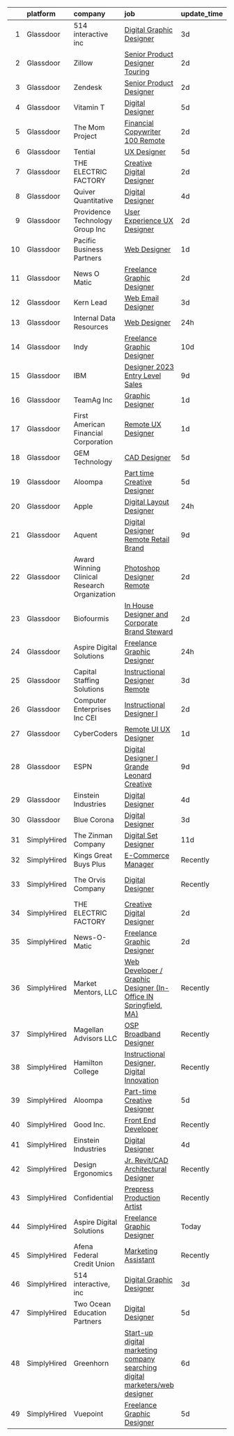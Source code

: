 

|    | platform    | company                                      | job                                                                                                                                                                                                                                                                                                                                                                                                                                                                                                                                                                                                                                                                                                                                                                                                                                                                                                                                                                                                                                                                                                                                                                                                                                                                                                                                                                                                                                                                                                                                   | update_time   | location                   |
|---:|:------------|:---------------------------------------------|:--------------------------------------------------------------------------------------------------------------------------------------------------------------------------------------------------------------------------------------------------------------------------------------------------------------------------------------------------------------------------------------------------------------------------------------------------------------------------------------------------------------------------------------------------------------------------------------------------------------------------------------------------------------------------------------------------------------------------------------------------------------------------------------------------------------------------------------------------------------------------------------------------------------------------------------------------------------------------------------------------------------------------------------------------------------------------------------------------------------------------------------------------------------------------------------------------------------------------------------------------------------------------------------------------------------------------------------------------------------------------------------------------------------------------------------------------------------------------------------------------------------------------------------|:--------------|:---------------------------|
|  1 | Glassdoor   | 514 interactive  inc                         | [Digital Graphic Designer](https://www.glassdoor.com/partner/jobListing.htm?pos=120&ao=1136043&s=58&guid=0000018354a4a4699f9437ceb20b48d3&src=GD_JOB_AD&t=SR&vt=w&ea=1&cs=1_c7261e6c&cb=1663572420099&jobListingId=1008143972273&jrtk=3-0-1gdaa9949grh2801-1gdaa994rmbjm800-b6e87fc7b1892053-)                                                                                                                                                                                                                                                                                                                                                                                                                                                                                                                                                                                                                                                                                                                                                                                                                                                                                                                                                                                                                                                                                                                                                                                                                                        | 3d            | Remote                     |
|  2 | Glassdoor   | Zillow                                       | [Senior Product Designer   Touring](https://www.glassdoor.com/partner/jobListing.htm?pos=101&ao=1110586&s=58&guid=0000018354a4a4699f9437ceb20b48d3&src=GD_JOB_AD&t=SR&vt=w&cs=1_a9eb8402&cb=1663572420096&jobListingId=1008144325455&cpc=47CFDC01B3F81FAC&jrtk=3-0-1gdaa9949grh2801-1gdaa994rmbjm800-25b4449923a0cc8b--6NYlbfkN0ANMurRYyPEXg08u6OamUd1Mvhk-zhFSGYIZgoJR86UvQ_x0FKK8TrZZD49G3rLjS-KO5hd-vgoMerbKAXDxqFk9w5fCllZhcpMgZNKhtaT9CUB6OlMwUJ2Qt7N6_t00QeoZoGKUNp8Pu4bdOX71arjqe8mihG9XqMZM26O_C9r07rbSKrMjNFrjaXTHznnewEySEF6E1SfN7Tkj4BgOJ2mG9uv3dyzEMXe47WYvNGte8sFf77JSvtEBv5RqLs7Dz8AWBAf6F7ve3yE-G3tE_p9NoXTAvZuiv1OHSQvkdvjOgiHbdmaRzSPwnxb0TdCZZsSynaYaRgwy954jlfVqmMTOUjcrMO4K48WFujMewt6OK0aHZY1c1XqPY2hqoFiAV74uRQdVPBMGWu8WtoPFHdPRoY3weXAOckd6JEJWepRwO6WTjeOJFMP4b898OUA0a0OOkbL04hFBuHr46eBjDtDIkcmeTb2CuMbFFEKis3SyOdUDTvOdXN7gIo5OCK_PqqRwfGt05nCE3bXzHBj1kUHSaAgnYFBSJoaKd5NkFTn9UTIGtxChvNnf3gdxhnqrgn5l4TXI_zMvfv8hZGZ4YM89ilpJv6HD_naMCJm0IwIsBhdAF1DqT4NIygoA6QZaACN_KkjMJr49ntovW38j9T72ke68zdgLbM8Ap0brlT1vzBNDRaS7NkZspMfWNqUKNMF782_6xGd3UCqedYlBT0vGfSR_iF-7NdcfW7WI6Q4bsSVDZERIEObv3EOW8kQ7uFfCWofo3qNQtsiH-S2fQ7VPJZVbfteI8Q1g3SmmGPmx0Mpq9lGaTiW6y3w09Hx1NrsIHjN1bBxrcdZk4MSX3ueRwUkEZzFYDEt96SuIwutXMQL5TIh40oR98Z3clMBHEFMkityCIlqhA%3D%3D)                                                                                                                                                                                                                                                   | 2d            | Remote                     |
|  3 | Glassdoor   | Zendesk                                      | [Senior Product Designer](https://www.glassdoor.com/partner/jobListing.htm?pos=124&ao=1136043&s=58&guid=0000018354a4a4699f9437ceb20b48d3&src=GD_JOB_AD&t=SR&vt=w&cs=1_9a4c1438&cb=1663572420100&jobListingId=1008146027679&jrtk=3-0-1gdaa9949grh2801-1gdaa994rmbjm800-5950959f8851b7d5-)                                                                                                                                                                                                                                                                                                                                                                                                                                                                                                                                                                                                                                                                                                                                                                                                                                                                                                                                                                                                                                                                                                                                                                                                                                              | 2d            | Remote                     |
|  4 | Glassdoor   | Vitamin T                                    | [Digital Designer](https://www.glassdoor.com/partner/jobListing.htm?pos=116&ao=1110586&s=58&guid=0000018354a4a4699f9437ceb20b48d3&src=GD_JOB_AD&t=SR&vt=w&cs=1_8776c563&cb=1663572420099&jobListingId=1008137628246&cpc=F41FEAB56D215062&jrtk=3-0-1gdaa9949grh2801-1gdaa994rmbjm800-d73bd30013358544--6NYlbfkN0DMrcEu7yrtATojKJA7cEzGQ3FdRGWLh0CZQInL4ECGI6k5tN82kdM0OKoro5eXmjoGkN3iRf5e5U_A0tBG1QqXAh30Kof1aBZxbwvQqG2hLMngMRkTmJ-wPOqLOMNRSJr26Sb1cW9s2w21FGl3V9QXR51PeaVwhbfgN8T4POkZ6cvDAq1VIC7EjEhqYwQ3NnOpZ0s0-aech5lN_Rheehv1PZOQMb8ocwCVgVXPd26n7V6nMzmraVwDUgkvk1lbJ2ImONxF86PHkE6Lb4xm4zEHXez-Wq80CeAodSZRHqRzoAZ0LKWLRYGP735jyuJnwaxbi63nsC6_jZtJ07cTLFxcyLXEpu0nde5aGND0GboA0vxF2LXqM3PJy3mJbt5_VGABd3IZ4mMxO7zFRllc69hJsEavsUDcukTb3-aNBykbLO5tRgKtrllTMEfsz9_ya16GG3CuZyCK5l965dqXHvP8VCLOrt5tfBg%3D)                                                                                                                                                                                                                                                                                                                                                                                                                                                                                                                                                                                                                                                                                                                  | 5d            | Remote                     |
|  5 | Glassdoor   | The Mom Project                              | [Financial Copywriter  100  Remote ](https://www.glassdoor.com/partner/jobListing.htm?pos=113&ao=1110586&s=58&guid=0000018354a4a4699f9437ceb20b48d3&src=GD_JOB_AD&t=SR&vt=w&cs=1_3407d329&cb=1663572420098&jobListingId=1008145897829&cpc=1160948BCBA38B5B&jrtk=3-0-1gdaa9949grh2801-1gdaa994rmbjm800-e68d861bb0605bac--6NYlbfkN0BDp_epf89aHDQhKpPegNJQ_ldQpEFZQsM9OcONMGxWx6pU56EKHF58QjVdAUvn2gUGB6gHUTPRBufhNqSqCudc-iFaHYm7vLjGosLM_eCiaFXcdbNHbHjfjmDZuH987vlok1pgQ4GCSaR7ssnwtddSNmkpJYJPA2Qc0urwJ3rDAMJWRCFxb8P11LPIrZDuJ50c6ZFYqeTJHPAqatLsE6M6ah2MUQnB8utu3fbMhbbbunMF9VQxaO8Ew_7F8tmV9bJhMQleS_K79enO43gk16MGkAj7cT5gaEjpcDCScYCVUdPimS8euNI5Rbh1Re6yrgGiqkxxSbdNbUdDEfxaJ5NT8Ze6Q7UNxYWEg63EzVCp4xFAkcKSlJKT-Fg49u9lLdCneg99Sir_V-m_bWyU5yUOewPwKnXiijW3qLm6PnchsVHWWskcXPgb2YO5gbl1CdZGyXxUF2dR4U-wmBSuau3fnQzPhlMEKfWQqovzyx6HBU_qDjPMPCaeCgm1BTwTEPrjJFM_-OduA5C6HEqllZb03ZTQUWMWCcLERCDmDUkf-0VcJ7rDfgNi2C88IdQ7g84m_L3NQ8usyZg6MkPJB0mgci-CO-4TqaJxixxJ72RyoJq-F796CdjeRpo3a5gRMNzJ8eUmlGNJoVDf3cj-De4ow_R_sdiHRMDR5ZtBfsmho3_NX-_7ypZEJJmIncmtDEBYTuyhjaGibQ%3D%3D)                                                                                                                                                                                                                                                                                                                                                                                                                                                  | 2d            | Remote                     |
|  6 | Glassdoor   | Tential                                      | [UX Designer](https://www.glassdoor.com/partner/jobListing.htm?pos=112&ao=1110586&s=58&guid=0000018354a4a4699f9437ceb20b48d3&src=GD_JOB_AD&t=SR&vt=w&ea=1&cs=1_d3616161&cb=1663572420098&jobListingId=1008136768681&cpc=155EB9D5185558AF&jrtk=3-0-1gdaa9949grh2801-1gdaa994rmbjm800-42e4b26472316ca5--6NYlbfkN0D_VUMocHtM7-M2l7xhQCiQST1RW5dQjS02UsWe7tYaNAZWZWTzZ6bpJTAOxr1kLZr3xpXayfLm4yei9LuY9o9VpOxD5-TI9ih1PFX9RuCyBgsaXBjuBaoEGRkvWtyx0p0KaxSUMjMhkeY4uIw0Ppbki8B2tEQ527hgWe6nWlGvq0HlKZmQ59BzWZzAStSGL-bNaZZPI5ocImelu08ZP7YUClsm3peil6_837Du9ekMGhzrQOUj9Ju1Hy3sXu95Ag4Gu6iSwtSVhIUBxYiq6z1tpWcE64mcQBmagNbsUjxIxSacQ7b0r7wIua_bzIh8MRwJ_IaC_1W7chKK0eZfuklQA8dyUSclnQqEZGK92OU3c3B4mmU6SYi0rFxyxxMI5uBZUlBDOcw3Bh5QM9WZwEx9aoWeiDE831wScUAyTa7PmOg-0FrIgIzd6v9F4AobIjfCg1wH2eBtXXpwBdI9nJb0tHa4trPLJ9Cf3HH8IU-bm704nzBmuNGfL8FygTN-2GIoxGpvJVHwiWpHaNYqPOft)                                                                                                                                                                                                                                                                                                                                                                                                                                                                                                                                                                                                                                                                | 5d            | Remote                     |
|  7 | Glassdoor   | THE ELECTRIC FACTORY                         | [Creative Digital Designer](https://www.glassdoor.com/partner/jobListing.htm?pos=126&ao=1136043&s=58&guid=0000018354a4a4699f9437ceb20b48d3&src=GD_JOB_AD&t=SR&vt=w&ea=1&cs=1_b204e390&cb=1663572420100&jobListingId=1008144985660&jrtk=3-0-1gdaa9949grh2801-1gdaa994rmbjm800-7dfef28c35d46596-)                                                                                                                                                                                                                                                                                                                                                                                                                                                                                                                                                                                                                                                                                                                                                                                                                                                                                                                                                                                                                                                                                                                                                                                                                                       | 2d            | San Juan, PR               |
|  8 | Glassdoor   | Quiver Quantitative                          | [Digital Designer](https://www.glassdoor.com/partner/jobListing.htm?pos=119&ao=1136043&s=58&guid=0000018354a4a4699f9437ceb20b48d3&src=GD_JOB_AD&t=SR&vt=w&ea=1&cs=1_ebeac934&cb=1663572420099&jobListingId=1008139444683&jrtk=3-0-1gdaa9949grh2801-1gdaa994rmbjm800-686902e744ae7694-)                                                                                                                                                                                                                                                                                                                                                                                                                                                                                                                                                                                                                                                                                                                                                                                                                                                                                                                                                                                                                                                                                                                                                                                                                                                | 4d            | Remote                     |
|  9 | Glassdoor   | Providence Technology Group  Inc             | [User Experience  UX  Designer](https://www.glassdoor.com/partner/jobListing.htm?pos=109&ao=1110586&s=58&guid=0000018354a4a4699f9437ceb20b48d3&src=GD_JOB_AD&t=SR&vt=w&ea=1&cs=1_21e77709&cb=1663572420098&jobListingId=1008145247113&cpc=1160948BCBA38B5B&jrtk=3-0-1gdaa9949grh2801-1gdaa994rmbjm800-2642d786bda482a0--6NYlbfkN0Bo_CM2a8GgFIiw_-9fb5ug3xmG_MFCzpxBl7ntROtVZUFbZz-LXqZjnbWlpAh9cTXgq886lJxDqUIlghJC1jf9sd8ln_WIDyj7gu9LU-gepd-PlOUuLf4DDXE7x7NpazfjP7g_FS6xAJR7FGP2-lepKZfjLdnmdnZTkgjXeSFO6fzRWB8n5lQZZHbXsiyUkJzlkEtV44OKpBvWOY2vhRGc4pxLM4gPjR3OSGIzCc5Z883IOX6RU-vmfLQR9nzcRjZsgKDXVIcA0IvHiXLAZYzpU_WW3t2au2XAgr8M1wfWq_auqaGh1vBiBvm51b912SZ4HrrZhbHcDfPvOlL0AgIkiV0mB0WiqI3KND6wSOjBVt8z7KaBM-D7sZKHw9_mfeko9ZoIrMub5osnXHxb3EqZicqrWJK6eIVEWkY2_N7ek13x1qkppNhboLy58MBg2IYB4DUEKRyFguyTo6s5e8Y-EOTEwL5S19LL5AE21r4Nc9vDRyeraHGxoCa6bWlMQhn157m6e7Q1DA%3D%3D)                                                                                                                                                                                                                                                                                                                                                                                                                                                                                                                                                                                                                                                  | 2d            | Remote                     |
| 10 | Glassdoor   | Pacific Business Partners                    | [Web Designer](https://www.glassdoor.com/partner/jobListing.htm?pos=104&ao=1110586&s=58&guid=0000018354a4a4699f9437ceb20b48d3&src=GD_JOB_AD&t=SR&vt=w&ea=1&cs=1_51939f32&cb=1663572420097&jobListingId=1008146818388&cpc=48B9F4758953335C&jrtk=3-0-1gdaa9949grh2801-1gdaa994rmbjm800-ae3663ec3ef0b4ab--6NYlbfkN0CKZZT-j1sZJzhCXvqWzAMZAqFT2lD-XpWpl7tF0IiBTH9y5_6U3gZgvfKKRJLO6GfsULFWpTX9CoYE5_E-1ZmBvYRIbTWrjInhGHMZSBj-MIBqdS0q1c7_kftafRiXolGnMptMVAZpDiXxk7JwheS2IdKQM8iT_3bNIE7vG8ElXg3Ng6QRIauAdsZsTcHApfgcw-cOA_-TVnh6Cf9e-m7H6XrdbYLHakoHn7sC1730HCgIolVqG1NCAxc6sOK2q87Dp9vXOsEtCgLGBWsn_QAf942l8s5kvUfBzhLW_Izeq6CfOrWfA29jqc7jVVVCGbD57rC1_aWH0UjnRONqW3-Gj5ZKxZI_I2WpqeDmlJCNsq0Q8PDPSd6kS0sM4ZwZGlybU45d2J2RFH1lklt9hEp94neoOXRQyiZSDlHOcdGtxWW60j-4P4hQh3v5XU2KTAzd88sdxO6hcgSRIXcGAFwsPhUKTFGTMFUcJmPrBR1PiTwM8bYR30KFMz2KhD1RDhE%3D)                                                                                                                                                                                                                                                                                                                                                                                                                                                                                                                                                                                                                                                                                 | 1d            | Remote                     |
| 11 | Glassdoor   | News O Matic                                 | [Freelance Graphic Designer](https://www.glassdoor.com/partner/jobListing.htm?pos=108&ao=1110586&s=58&guid=0000018354a4a4699f9437ceb20b48d3&src=GD_JOB_AD&t=SR&vt=w&ea=1&cs=1_ee955c45&cb=1663572420098&jobListingId=1008145393857&cpc=AC285F3A3ECA6BB0&jrtk=3-0-1gdaa9949grh2801-1gdaa994rmbjm800-fdadeb87cab68c3c--6NYlbfkN0AGHIC2U26fIwdMUMo-qToigyIwPxgSDmnER46IRi-LPA_yIblE4AkKlKAPbCupVGFtLZqOd448UgRkwfrgcJ94LwqzrjAm8WiJStqIU8Injr_y5kvIJlAtmfxcM2y4fuHWM5Y4OYNNde-fFqB4IG1aTx8BK_FGrRb0PJ5dzb6rpQI71TnV6uetCp52HH-5J_T2hK4QlyCumDuILcjeHj89mtBJNDExKyjGauRNi5LGmdHFet85zMVpL7CFe6N6RSFXchaNFLpvDcubTjkUEJiqjh27B0LWZQANGqgdBJp6gE0PTzdsivpIKV9Kq_pCgxcSF0Svgh6YYOYNWg5nLvVp8LWbcw0Py0sXRfzUpgq6uI6jVk7x8cqTSLbBalyDlrWE9R7FIhTIG4_f9kvuPPup1WJXtFv5QneWVcTtpbeLPTfksCKk8-Xb3OsnKaL6OzvpBOb8GEDuI7Gv25p3pYst7x2kgSP7i-EPJSsa1gsXo_Sthpd8NPYK)                                                                                                                                                                                                                                                                                                                                                                                                                                                                                                                                                                                                                                                                                 | 2d            | Remote                     |
| 12 | Glassdoor   | Kern   Lead                                  | [Web   Email Designer](https://www.glassdoor.com/partner/jobListing.htm?pos=121&ao=1136043&s=58&guid=0000018354a4a4699f9437ceb20b48d3&src=GD_JOB_AD&t=SR&vt=w&ea=1&cs=1_a6b0cc8e&cb=1663572420099&jobListingId=1008142291898&jrtk=3-0-1gdaa9949grh2801-1gdaa994rmbjm800-9940dcab8e5ed085-)                                                                                                                                                                                                                                                                                                                                                                                                                                                                                                                                                                                                                                                                                                                                                                                                                                                                                                                                                                                                                                                                                                                                                                                                                                            | 3d            | Remote                     |
| 13 | Glassdoor   | Internal Data Resources                      | [Web Designer](https://www.glassdoor.com/partner/jobListing.htm?pos=105&ao=1110586&s=58&guid=0000018354a4a4699f9437ceb20b48d3&src=GD_JOB_AD&t=SR&vt=w&ea=1&cs=1_588177ae&cb=1663572420097&jobListingId=1008147816022&cpc=F4CC4721A073827F&jrtk=3-0-1gdaa9949grh2801-1gdaa994rmbjm800-67aea730e49a4144--6NYlbfkN0D-IIHpRgNhhiguU_t6VlqfhfFf3-SclHiEW6RanCpGL0AEnsnTmiX299MBfDVxpfqbCa3F9yGi2I7f4kWrKsbfwmRYCFxDHPjFysOMdssz1P1IWKGqne11po-z3SH1yP-hXyW9quc41kKCpuBNh7f7AmzFbqgtPaFdk8sXmnshgz4PgacT5f9Q8VVujf6PGhn13j7FGxEx39owU_viBSe9DRL56Dakxzb7EhEkyjguUtiAbs1hlTddhh2ILT6ngyaT3RZZKjc04aSIa_aY8NKzPltbLyIox2XsGu5iyicMolKkIiey-y_f51a8bh-ISWSDl4ZMZHXuczWaQ7uS3mmvCkRm8RjIq6ke0n2CEum4dn06UZZvVpzlOoPtTFtw7nXF2xfcv3fU2-W-OWfwWUKISIxowX1xSkbA8RbxoH8JlVs4lWlHDLzEQZ7BVrRGWwBeQsaIMEx-MDFHlWXMxMuHUxUfZHwLNTpctzYR1g2QOQqkjEEp77MLhDL9YOk9drSeUzcWhM8mJDPaUAOaWWqU)                                                                                                                                                                                                                                                                                                                                                                                                                                                                                                                                                                                                                                                               | 24h           | Birmingham, AL             |
| 14 | Glassdoor   | Indy                                         | [Freelance Graphic Designer](https://www.glassdoor.com/partner/jobListing.htm?pos=128&ao=1136043&s=58&guid=0000018354a4a4699f9437ceb20b48d3&src=GD_JOB_AD&t=SR&vt=w&ea=1&cs=1_a61bf7f3&cb=1663572420100&jobListingId=1008126044239&jrtk=3-0-1gdaa9949grh2801-1gdaa994rmbjm800-8e21500441368e7c-)                                                                                                                                                                                                                                                                                                                                                                                                                                                                                                                                                                                                                                                                                                                                                                                                                                                                                                                                                                                                                                                                                                                                                                                                                                      | 10d           | Remote                     |
| 15 | Glassdoor   | IBM                                          | [Designer   2023 Entry Level Sales](https://www.glassdoor.com/partner/jobListing.htm?pos=107&ao=1110586&s=58&guid=0000018354a4a4699f9437ceb20b48d3&src=GD_JOB_AD&t=SR&vt=w&cs=1_3fb52198&cb=1663572420097&jobListingId=1008128772292&cpc=48B9F4758953335C&jrtk=3-0-1gdaa9949grh2801-1gdaa994rmbjm800-ac67045961d7dda5--6NYlbfkN0ASsx9s5kYVCGTGnmC6Xh9NWSoe0erEY_uce-MxN6cSfhCFF8tPJks6RQ6ru_yf5NKDqaMcjlkCnejbZMc2kfmAeFytjFSPIe7XmznJcN8GPtPmY5Pv77bEvtALpt3p2I6vWV56CRZ5FkKIQsQI59-GlTpq54Y4bvmWQCWd13zv5NXc1uDLpREDKSJp4GgdiP7Bhn0o7sN_vb_IS8pxJpXkPfDv_e0HLXYNJA8a06GIjaIWpa2-cLogcDMk5T0nuXdUhHXb4RH3OeVidhpYO9bz6_rgysKx4EYV7jC2hYhlQPSOjMDC_rXecZ6PFIVgiMBuoo4_1WJxRtKVor9qhD4OplTak_0T6JoOv5Lcv7YQi9MSoxDi6WaVZcA43DG1ag71fwFjmVywEItdqvW5EvzyXdWpsl1mlYsstos3f2pc7kDlh8LgXlhQipmf4TF2MFAguWch8vdn0gSBd7OHomV-ujtAt5OTpW-1rTwDS7eXHaGmHa_cXvbS6iQqE-baZPglfJeNUHndaktx3BWoqVMu5M8g4s77Q2b_UYBcRXX7BeNT-jcZ4FL5HP_Wx-V2qG2gYTok_o9GhmRNbY-L-PE4--sv2ksBGTE104WgHHmatD__gVT0vaYGd8i_bIBKxJNsh4UlBPOKxV7ATWyX2cmKNEkKBOtFhxGNZX9zePhkajOURadYoHv1GHLvoJqD4zz0ezIa5GnvZiRcGR9i_OR3TqslbmOJpNqakDO-Syx2AdScRRJSNxfwx9I_Z1jPgqtNrkoVwWEPfaShXnEtbMu2_FnaWjg39P8E4BbLuV_DK9Lxld0CC1Kpj5ZdBD51ThBeauZ88HG9_BHTzYsQdQrVo47EkOtfwkaRDQhV86CN1PbwAuQrhlVXURjcnNBVILy2V_8LXtSeQJdE9-H3ETPOoWzpRyArgYnkeV09TSCQ9uCP5v8nnRls8iu08LIxJzA4F5blpYp-kHmCVljdaSoSYC3O59It5bH23s7jLKa9pOO62JQ1LKHBa_fI5ZPPQONZx4_i-haANyfGdLk9qzXmK10rUojFTohmEtg-WdgrjIs0oNQCl85eg8gweQLE8JrHq-guJWInqFNbJmsUesLryqKONZZp4gZQm-TFd9GHr7rvM-SkdPdChURd0QR7INQ%3D) | 9d            | New York, NY               |
| 16 | Glassdoor   | TeamAg Inc                                   | [Graphic Designer](https://www.glassdoor.com/partner/jobListing.htm?pos=125&ao=1136043&s=58&guid=0000018354a4a4699f9437ceb20b48d3&src=GD_JOB_AD&t=SR&vt=w&ea=1&cs=1_d68ca6ef&cb=1663572420100&jobListingId=1008146671295&jrtk=3-0-1gdaa9949grh2801-1gdaa994rmbjm800-b9aa1d4a69505183-)                                                                                                                                                                                                                                                                                                                                                                                                                                                                                                                                                                                                                                                                                                                                                                                                                                                                                                                                                                                                                                                                                                                                                                                                                                                | 1d            | Remote                     |
| 17 | Glassdoor   | First American Financial Corporation         | [Remote   UX Designer](https://www.glassdoor.com/partner/jobListing.htm?pos=123&ao=1136043&s=58&guid=0000018354a4a4699f9437ceb20b48d3&src=GD_JOB_AD&t=SR&vt=w&cs=1_84d34326&cb=1663572420100&jobListingId=1008146313779&jrtk=3-0-1gdaa9949grh2801-1gdaa994rmbjm800-61df05c1ca215d9e-)                                                                                                                                                                                                                                                                                                                                                                                                                                                                                                                                                                                                                                                                                                                                                                                                                                                                                                                                                                                                                                                                                                                                                                                                                                                 | 1d            | Santa Ana, CA              |
| 18 | Glassdoor   | GEM Technology                               | [CAD Designer](https://www.glassdoor.com/partner/jobListing.htm?pos=111&ao=1110586&s=58&guid=0000018354a4a4699f9437ceb20b48d3&src=GD_JOB_AD&t=SR&vt=w&ea=1&cs=1_49edd9bb&cb=1663572420098&jobListingId=1008136451974&cpc=D2F1DE17EE1F43B9&jrtk=3-0-1gdaa9949grh2801-1gdaa994rmbjm800-f7544a253d30438c--6NYlbfkN0DlcaguI4sweZRKJTadbViwUmuipadyC1IVR7LlJxAnY6-DG629ozWQxJa9hQht6fQ42Jge6XkRsQndyKoxxMQPsjYtjsDn1astlF5gR35Lo-vkt1GuCxOowR9ewTyavzbf1PD5EZW63VXJR2zrTdcL9ei95e08zeQVGKl1WOaopv1Da2yl9mhtgCbs-4vpaNVmHg9SCvqZB7eLNaef_0w-KprH6gFeBj7zRFx9mbjUNXC6kPaB9TY3amVku-SzUgCD4sTGcJXL22lQjIlSzVfeJS-ECiaURiWyYzeo8p0evzjfuW9LjWJNsjQVr08bw6JmqDuZEIkA65BoM4mP8jIBud5x6nGXTPTXlemSK0kkBoc15EFSakchUTVog3-4nXRFo-FtNXQ7nDdTx9QmKVRQd-FoTD3jFr5sB7keH9vgD7EZ-QFAgqx0BVWXo-3KYE_PS-7DM8VRrQKUtbM1gl0i3cLxtQUBTJUD2MQbyeTgfFP0tDiETahLZ4nyMnffUP0%3D)                                                                                                                                                                                                                                                                                                                                                                                                                                                                                                                                                                                                                                                                                 | 5d            | Oak Ridge, TN              |
| 19 | Glassdoor   | Aloompa                                      | [Part time Creative Designer](https://www.glassdoor.com/partner/jobListing.htm?pos=130&ao=1136043&s=58&guid=0000018354a4a4699f9437ceb20b48d3&src=GD_JOB_AD&t=SR&vt=w&ea=1&cs=1_5605eae0&cb=1663572420100&jobListingId=1008136852321&jrtk=3-0-1gdaa9949grh2801-1gdaa994rmbjm800-32c289acc4cb5f11-)                                                                                                                                                                                                                                                                                                                                                                                                                                                                                                                                                                                                                                                                                                                                                                                                                                                                                                                                                                                                                                                                                                                                                                                                                                     | 5d            | Remote                     |
| 20 | Glassdoor   | Apple                                        | [Digital Layout Designer](https://www.glassdoor.com/partner/jobListing.htm?pos=103&ao=1110586&s=58&guid=0000018354a4a4699f9437ceb20b48d3&src=GD_JOB_AD&t=SR&vt=w&cs=1_2e16d3ae&cb=1663572420097&jobListingId=1008146967236&cpc=FB7E4A1762AE5BEC&jrtk=3-0-1gdaa9949grh2801-1gdaa994rmbjm800-8f9d87a3308b106e--6NYlbfkN0BvKrLyj5gPmtZO9T8euul8TCxuuKNOtzRJOomxnwSEodTz2Bc-sPZl8WPllYOnI2js91qFxJDdPqLVHC0GmY85g39Zn6QLAbX0eJsfgZke7uz0Esbr42QIKJ1YulEGckw5pLY4wUyIs_rN2iQF2OcHGNOEuP-3wS6lhg_QahXcQw4Hc7SPqV5ocT7NiLphUmKw8pi4q8emPHvcC57Tq9M24XqG5101wQZQn2XbCTv_US_lVBW0z36570dT4_I0KpjsmY1WHVasD4gkWAsqDfCff3xQ-HjN2vhGC2RxywK27u4jTs178CbSFRrc3l0JyUH4n23T2Pg6EpoAv7yHzy8kVmFTjnQLSowprgM0_vKwfRBFOZxTPFrJECQ9u2VHKIIgHDVfijhzp6AN_rB9u1vvQEU3JWR26pNYhbe_uQsbq5ostjopMLqECipb7PqHY-Wz0IGHWyF_euh1fbs5hq6EUw-qrG6NVhk-FpziZnR3jrpFyZQYFvRm6FA5qF1AbwdhS7-BYoOs5n9RgmjtUXsb8h1lEKtwyWbt0C-mtzcjyT5oNDTChMpqRWxob5G43Zhqlmfdgi1uAIHtd0g2Uk0uHqLrDQgysQPE3_fxQ7Gx9uZx4YOslVAexoPUICi7154CSdp1Wr8ROntUwSjcPPbawtkV-HbeDrqmAbk4JQvIivl6Rnfsf63wiuIue8Hw1YVjDc32HDSiNvtrKP4uYMGb-_KAVPqw7saAdM9Fa6SWmiKVK3h2opckJPp3GN5D6peaV902OJNk-JTW62qpe8_ePlrwdO6GP5GG5Ck9KL9FAqtDEWNmBPSVMKG6a1IYRY21H6faks6lgPJhnFNJzyVtcMzXutp5SGBgmaALkP7SnUR2DSpDbyjBgMnnnhSPMlrNF2tU1ZpiJ5Tm4JSSIugdP3v4Dd1NCFW38dTy9F-6ZPx2Nl2IS5RzZgNaTTW-fEpU-UHVktoa-w%3D%3D)                                                                                                                                                                                             | 24h           | San Diego, CA              |
| 21 | Glassdoor   | Aquent                                       | [Digital Designer   Remote   Retail Brand](https://www.glassdoor.com/partner/jobListing.htm?pos=117&ao=1110586&s=58&guid=0000018354a4a4699f9437ceb20b48d3&src=GD_JOB_AD&t=SR&vt=w&cs=1_cbc2adf7&cb=1663572420099&jobListingId=1008129972989&cpc=9908D8D4413DBB8A&jrtk=3-0-1gdaa9949grh2801-1gdaa994rmbjm800-efe0501563b305e9--6NYlbfkN0DMrcEu7yrtATojKJA7cEzGQ3FdRGWLh0CZQInL4ECGI9gD0Wolx9R2EDT7B77c2cSpB3ilTgqkrCIeEkKqpvDrML5d0LDmNVE_QZyfQkv6Hob2LGVDO8s6Ig42B0EZB8kZxt195PhSx38OVlKRfV1Dg0byWYtkYCa71_PId2ueRyPddIQQj9vLKGLEAreQ6_XF5_76zlQPj3QrO8haYyWlmFkk2iczNWGURQGKK4YlmlJGi-HJrDsDj13X5uQGA60C_0nmC87CVSgwV2FoxoBA1_jRaYo5UjE4v89gzkmCno_Sy5vdUcaui90vafy_OJGyQFCaFm4gSdf2Hm6DWBFjusgKn3KTKRFJu9TRN4WhmgZ4l_Uu4H_qqffYN8RR1_6kvOPpvfsV-DSu1EHUQAZvUpO-_Ve4LNdwwM5yGdb8RTbEsyCmnSUbZ2YEMw8S4erDQRlRKXt40VvfPi1A_0Ya)                                                                                                                                                                                                                                                                                                                                                                                                                                                                                                                                                                                                                                                                                                        | 9d            | Remote                     |
| 22 | Glassdoor   | Award Winning Clinical Research Organization | [Photoshop Designer   Remote](https://www.glassdoor.com/partner/jobListing.htm?pos=110&ao=1110586&s=58&guid=0000018354a4a4699f9437ceb20b48d3&src=GD_JOB_AD&t=SR&vt=w&ea=1&cs=1_99b1ae77&cb=1663572420098&jobListingId=1008144475055&cpc=BCC169F53084E245&jrtk=3-0-1gdaa9949grh2801-1gdaa994rmbjm800-408acba2c8c62e7a--6NYlbfkN0AFCFO55fpwWo6oa9JKI3JcI2oWVPcccBj9Y6s5O2226Dvh15T1RmiKUF6Bkk2Tk4Z7BPQqCa54-e064Id8IzH-IWzj5_pJAzwqp1oR83P9plMbnmddAKZul6IIHzOn2_DJQREza9zEew-mX-MVDNw2Oq34c8u_ibHHSjmigu81FZv_cOnB6PCrwTPxMudVulWeBRWlCDxQ4ADOBUoExaC5HXGoC-9ZAhD5nsyhRctnIrTQaSkf-aQ2sOh4jQnehS9uLAb2p5jd524hr_-Xkf7Oqt9NGlaFA-ymo2UtK51ofLkpbRwVqSustYAffOJX_eEKY4NtGRroyb4lOeC2gjy4MstrPBQ3fJmeVbP37zOsHqqkYRgJnDBUCeZ-lCn1S6W_bWzBcMIF3qm3RhFJOQSnruYgB36_cwvOSH9CK_0dBrVpDK9coPMrzLDdu9hHggMBU0sdF0zjxEqWLkiQfKKhYvQEgYUxAasW8ngjwjuWymNcaEkdBJnBkEnISuTtvYIJmGps2qLNJw%3D%3D)                                                                                                                                                                                                                                                                                                                                                                                                                                                                                                                                                                                                                                                    | 2d            | Remote                     |
| 23 | Glassdoor   | Biofourmis                                   | [In House Designer and Corporate Brand Steward](https://www.glassdoor.com/partner/jobListing.htm?pos=129&ao=1136043&s=58&guid=0000018354a4a4699f9437ceb20b48d3&src=GD_JOB_AD&t=SR&vt=w&ea=1&cs=1_1cea5b11&cb=1663572420100&jobListingId=1008145224436&jrtk=3-0-1gdaa9949grh2801-1gdaa994rmbjm800-2e476ff989e9cac6-)                                                                                                                                                                                                                                                                                                                                                                                                                                                                                                                                                                                                                                                                                                                                                                                                                                                                                                                                                                                                                                                                                                                                                                                                                   | 2d            | Boston, MA                 |
| 24 | Glassdoor   | Aspire Digital Solutions                     | [Freelance Graphic Designer](https://www.glassdoor.com/partner/jobListing.htm?pos=102&ao=1110586&s=58&guid=0000018354a4a4699f9437ceb20b48d3&src=GD_JOB_AD&t=SR&vt=w&ea=1&cs=1_ef804f40&cb=1663572420097&jobListingId=1008147894034&cpc=C3517E2410EFB392&jrtk=3-0-1gdaa9949grh2801-1gdaa994rmbjm800-6175f33c9458387f--6NYlbfkN0ACTeRvGRFS6hadW-07x_K1RnsIE8OdH4tufuZ5eRAiXiBMjpttGdYmRHwUIwYX8tVYV4Ffj1XwgHxXLX8ZdjkYMQRO9qWGshEggSecJTreSVeNDKuqhpbUN1mg213RfyuEcEE1C2oDDjL6MXaJDc7ltJgc_wZMDBQ90QfmO22vZGajHqoyCDScxmRI9qU07BDorR6Ntyzx1ZkB0feZ6BiAXCcxBZ66p1ZxjFVNg7qHrBrNemWhL2ZtMAha2p9fYSPN5FDE2m9qLyB09k5roN-IKskH1dqfxmnzTMPvmzY_pB9pzRwL9uh2ZNrJ2xx7ZCmR1d5EoYEPTigg2BIS3plV5P-mQC_zX4XKwsKviyJFUW-IfxjExdpVzN79GaRdQ6O4EbZwd1lShTVdQqqQ4ZqK-MNzpa4t1ZPU4b8k6FkH7BRDDYjufYQokj8Ze4oYJeDNlOtAUy5H6qTdwCAfYUfNdbvDLvhqQ0b7oleguOVPtG7AtcNXBETUrQVbGvDyQqVB4HfoqvxO1Q%3D%3D)                                                                                                                                                                                                                                                                                                                                                                                                                                                                                                                                                                                                                                                     | 24h           | Remote                     |
| 25 | Glassdoor   | Capital Staffing Solutions                   | [Instructional Designer   Remote](https://www.glassdoor.com/partner/jobListing.htm?pos=118&ao=1110586&s=58&guid=0000018354a4a4699f9437ceb20b48d3&src=GD_JOB_AD&t=SR&vt=w&ea=1&cs=1_c9ba6bc4&cb=1663572420099&jobListingId=1008142822245&cpc=3BA4CE39D5B5DEF5&jrtk=3-0-1gdaa9949grh2801-1gdaa994rmbjm800-35142c82d978a22e--6NYlbfkN0AHXq2vAVwR3IH7wgnTMdWCa3HguypIXx0DFudX-u0zu6XSU0N9gDGCMsnO9yvyAfNsPdi73h9S7wQxj2nLKkKBkzaWj02lgE6RIuKOCApZ7qFVq0Z-RiEmn5-cInO4VLY5C-YaVodpsOSFtiYU8EFNpNgddn3kZM1GwFt_baIwafSffvXv2QKkTHfsuhkbmWClCQQLs7ivOn6YQfQUdTM9EEUs21Q6Z3JmHGuPFmGeb5-qhtfYoPgt_7tc505yfE-oV-Gsugyd2odEMqsf8HEihBpsxOsvUL5t0LobTDUpj5vvw9RZjE-okcKGkQuq3757O-Mp42-Uq4fylOaZzlS80uN79xiUTjHKTk16Pr3VUYUj8yiqjBlLKUh-GLsH8XYXmQNWoXKSP61HwJYhQhsKQQ9mw5N-iqHw9DHYSpgtB3komj6CO5oACuFsfeL13oO3Sxrrf67oI-dv3aabHWpr41Op4gVktx042TRXcHSJQSVmnbIPeDe6pvx_W6d9xZ13xBRRnFzoiw%3D%3D)                                                                                                                                                                                                                                                                                                                                                                                                                                                                                                                                                                                                                                                | 3d            | Remote                     |
| 26 | Glassdoor   | Computer Enterprises  Inc   CEI              | [Instructional Designer I](https://www.glassdoor.com/partner/jobListing.htm?pos=115&ao=1110586&s=58&guid=0000018354a4a4699f9437ceb20b48d3&src=GD_JOB_AD&t=SR&vt=w&ea=1&cs=1_57d2c375&cb=1663572420099&jobListingId=1008145315331&cpc=654405A9B1E0A9F5&jrtk=3-0-1gdaa9949grh2801-1gdaa994rmbjm800-33af13e139f9db2a--6NYlbfkN0AVVnl_N3xmP3MApcGA3sr6MLnz8P423WWILI1WvbjE8Ry71v-lom9NKs8rBQiPPSeAxF16I33Zn-522m1VvmatAMrwqkPRcS9jLO44_szbABdJhiEzYUBWci0dNfWGvjhWb1oE_-Kyq-VTS8Dcq2qNd-GfCJ24lNkgLXZxpHWi5aS5U9U1qE7WzKurj63eh6oHVqESfmzZm2F98Yh8hlqAVzzOiobwuzHwxKtkgqEtqpqRdZctUYgDJhmwi5Cc_afdaGbDI0p-ipL7LM4M7AqST-_4mhmN96Gw65fSP2BeUdALcibFIM3xei_rZixJXcvnJo3rqlVGyJgCnkILf1_F8t7T95SIZLzE-bBbpy-Y4EaxGW-LAYtG2RlvNw4Z0z-xdTDcnhTU2Ug9WeNQEq-XModzV9fyTJQ2hOomKlAX3IvL4upGwy53m1JsXdj5f8UklacDQtOUiq1C2JDP6vWWoX-wrG9yvQrVlPsLc3xxu2kS3qKBP1akSSBxq5j9CWGbU8_fx-tLEw%3D%3D)                                                                                                                                                                                                                                                                                                                                                                                                                                                                                                                                                                                                                                                       | 2d            | Remote                     |
| 27 | Glassdoor   | CyberCoders                                  | [Remote UI UX Designer](https://www.glassdoor.com/partner/jobListing.htm?pos=114&ao=1110586&s=58&guid=0000018354a4a4699f9437ceb20b48d3&src=GD_JOB_AD&t=SR&vt=w&ea=1&cs=1_8e05bf21&cb=1663572420099&jobListingId=1008146723190&cpc=47CFDC01B3F81FAC&jrtk=3-0-1gdaa9949grh2801-1gdaa994rmbjm800-4d48cb8c493fb263--6NYlbfkN0CpFJQzrgRR8WqXWK1qKKEqALWJw739KlKqr2H-MSI4eoBlI4EFrmor2FYZMP3muM3kmBJ_hE_tSo_T27OgS4zgjELaRn-mevs0kvSd8XJQDD5U9gBilWg--7PFQwrQs550NwTNI8WP5FCT0ro_ksdhhEKJHFFLnCTXeS-FtbB2eazXrimKok09ROrJwAOJPIAsFqCFRNauVpZMTi7g4DJOhq6jifH-IfQjiM7XKYpcYkmqltv-2M4ol7LIqhy04LE4dooNdfhAOYHfwIDwY076MRrJZeFctE1oBaL4y_f0KQHrsSWz2UkXlmFTA5FtfYJXgX7wgi3Tu428uGaJohMPXCfh_ogEMJVXt-YoDQka2sVZX2D9dwNxjqQtFWyRbw036CGcA80k_iDhB062hkeswjy10rKrmyWvBwi0VJMoApY3oKPGYIXHVREgkV0KCrp9G-MrozPgp9kJu2LEcz1stPreHTW6U7HgxPo567Tion-XPkqnK0NAhu8SHaHGVd4FZVoqUQc6UFCVwEf2kLQmiho_f0YFUOxcEjsbuAoqsuGAQ1vgQfsaUSMJQ0MsQWdeEu7rPD7GyflBq5629ivDIHlDiX8we1uEEeJaAHK8MYU5YQRZaMZkdXvaEyBpBiJkf9bsJio367vMg1daIk6MyQ1A2H9Nww-hYhK4A8ktn_fzmk_iChjdfJGyYP-KSHaijNrzw8pJ7HgE1mnzOuMNtLnkuCq0QZ4eDa__aLhCenFeqlJKH6kOIzRq4TmZRT-ua2z8ei_JYzc6LzGywX-xowDywrMUTOLlb1bV6gZSj05jimW0U4yFZeHS8Qud3F-h_mjf8aPWvZKWxmq6OlqzHMvn_HzTFb5_gd_srIhINs1oMzCJICjbqauImBXCKsSyOataF9vbHmSzo-B8WNaBXL_DRcDjOJ13XMe6GcdMch-xlzut_w_haviCiI20cyRpQ5YBr3-l-OqAt2oTzDARHRnG-plBYNUloyGviXftbXWdy__hUf2jagZyzP0L1i0%3D)                                                                                                                                        | 1d            | Seattle, WA                |
| 28 | Glassdoor   | ESPN                                         | [Digital Designer I  Grande   Leonard Creative](https://www.glassdoor.com/partner/jobListing.htm?pos=127&ao=1136043&s=58&guid=0000018354a4a4699f9437ceb20b48d3&src=GD_JOB_AD&t=SR&vt=w&cs=1_1f32ba93&cb=1663572420100&jobListingId=1008128862536&jrtk=3-0-1gdaa9949grh2801-1gdaa994rmbjm800-495a1a0267fe5dca-)                                                                                                                                                                                                                                                                                                                                                                                                                                                                                                                                                                                                                                                                                                                                                                                                                                                                                                                                                                                                                                                                                                                                                                                                                        | 9d            | New York, NY               |
| 29 | Glassdoor   | Einstein Industries                          | [Digital Designer](https://www.glassdoor.com/partner/jobListing.htm?pos=106&ao=1110586&s=58&guid=0000018354a4a4699f9437ceb20b48d3&src=GD_JOB_AD&t=SR&vt=w&ea=1&cs=1_ee8e6d77&cb=1663572420098&jobListingId=1008139694216&cpc=47CFDC01B3F81FAC&jrtk=3-0-1gdaa9949grh2801-1gdaa994rmbjm800-1c6871fe06dc83eb--6NYlbfkN0CO3DEfAY9A68AIVwcxeRGvQUfeLcLgbZIyCfLEHxv2SRUguGQXX01tj7PxTjWysHJtlrNqxereFi--eLRWJglASKF2xyHQc4E1iZVRQ3LtyoV3sbyWOSV3XFPD4LQsT_3QJiIHQjy1VxXmLLpLjK8MBEP2zQKn8JOqtwn30ftTreLvYgGDhoVrP-dhoreWIb8zrOGHru_52ipRU1ROqBwcqUEydJ1QpUbt9J_CJcYBdpzjK2JKWZYsjePjvsJxzWmXAatmpI1GUlBevtli6xx2_aX9H-7Gl8kH63KL_dqqdSErb7atpfGOsolYNV0TqQo3x76roXCRPRUYFyDKLc7W0Zcf6vM8PocZ7Hbr4V1xmwAlBf4hfAGVazi42J4bKd46PXuK0Ax86_R8P-SjkE1ZsdPRIB1NttJ7svWGw_RoxpWF5EJzf3kiXUb9eZegChTbxAqHblhWz8W27uIWFULd8fmptcS1cxJuG319GLgoVthoaKA7f6oL6DZQjMFyZ1Q%3D)                                                                                                                                                                                                                                                                                                                                                                                                                                                                                                                                                                                                                                                                             | 4d            | Remote                     |
| 30 | Glassdoor   | Blue Corona                                  | [Digital Designer](https://www.glassdoor.com/partner/jobListing.htm?pos=122&ao=1136043&s=58&guid=0000018354a4a4699f9437ceb20b48d3&src=GD_JOB_AD&t=SR&vt=w&cs=1_c62d06e9&cb=1663572420099&jobListingId=1008143235395&jrtk=3-0-1gdaa9949grh2801-1gdaa994rmbjm800-34e1cb5eb20a1786-)                                                                                                                                                                                                                                                                                                                                                                                                                                                                                                                                                                                                                                                                                                                                                                                                                                                                                                                                                                                                                                                                                                                                                                                                                                                     | 3d            | Remote                     |
| 31 | SimplyHired | The Zinman Company                           | [Digital Set Designer](https://www.simplyhired.com/job/kcj1lPDZNms_zR9nj23NuQDySgQacWDVgUdiHzmHqY7-_kfAJrCD6A?q=digital+designer)                                                                                                                                                                                                                                                                                                                                                                                                                                                                                                                                                                                                                                                                                                                                                                                                                                                                                                                                                                                                                                                                                                                                                                                                                                                                                                                                                                                                     | 11d           | Los Angeles, CA            |
| 32 | SimplyHired | Kings Great Buys Plus                        | [E-Commerce Manager](https://www.simplyhired.com/job/tkknvOL_FVN6ndHriTcJwhW3BZRyeZh5p4Z8Z-p9KtIA8sMD7nLWNg?q=digital+designer)                                                                                                                                                                                                                                                                                                                                                                                                                                                                                                                                                                                                                                                                                                                                                                                                                                                                                                                                                                                                                                                                                                                                                                                                                                                                                                                                                                                                       | Recently      | Evansville, IN             |
| 33 | SimplyHired | The Orvis Company                            | [Digital Designer](https://www.simplyhired.com/job/yEApnP71hXVv1MXwuSP7FIOImPVbX6AmLwXUaYRAmd2uTfNgadpKJw?q=digital+designer)                                                                                                                                                                                                                                                                                                                                                                                                                                                                                                                                                                                                                                                                                                                                                                                                                                                                                                                                                                                                                                                                                                                                                                                                                                                                                                                                                                                                         | Recently      | Sunderland, VT +1 location |
| 34 | SimplyHired | THE ELECTRIC FACTORY                         | [Creative Digital Designer](https://www.simplyhired.com/job/_qfg-2IA3Q13qOD6BwuDS0tMadC_Yfjxfb6im7NtaZyVtU3O2HtLDg?q=digital+designer)                                                                                                                                                                                                                                                                                                                                                                                                                                                                                                                                                                                                                                                                                                                                                                                                                                                                                                                                                                                                                                                                                                                                                                                                                                                                                                                                                                                                | 2d            | San Juan, PR               |
| 35 | SimplyHired | News-O-Matic                                 | [Freelance Graphic Designer](https://www.simplyhired.com/job/ki4-EfdKTnFbSa7XvpsiiVCTz4N0AAa7YcEp_0xojKDfMHM6RgIZbg?q=digital+designer)                                                                                                                                                                                                                                                                                                                                                                                                                                                                                                                                                                                                                                                                                                                                                                                                                                                                                                                                                                                                                                                                                                                                                                                                                                                                                                                                                                                               | 2d            | Remote                     |
| 36 | SimplyHired | Market Mentors, LLC                          | [Web Developer / Graphic Designer (In-Office IN Springfield, MA)](https://www.simplyhired.com/job/FQG5uJ1dss-sRffoAoQ2VcQRgxsuv475Wnb7F9AflVz3v4ZTdM9xDw?q=digital+designer)                                                                                                                                                                                                                                                                                                                                                                                                                                                                                                                                                                                                                                                                                                                                                                                                                                                                                                                                                                                                                                                                                                                                                                                                                                                                                                                                                          | Recently      | Springfield, MA            |
| 37 | SimplyHired | Magellan Advisors LLC                        | [OSP Broadband Designer](https://www.simplyhired.com/job/ciuxo51gbko7GffD52DKo4UpAg6AQGeZqyURjzVjvA0YPEL1oa4Oqg?q=digital+designer)                                                                                                                                                                                                                                                                                                                                                                                                                                                                                                                                                                                                                                                                                                                                                                                                                                                                                                                                                                                                                                                                                                                                                                                                                                                                                                                                                                                                   | Recently      | Kansas City, MO            |
| 38 | SimplyHired | Hamilton College                             | [Instructional Designer, Digital Innovation](https://www.simplyhired.com/job/SV3mnkzyUxhCw4Zpu0HMuVXoWRq9UQrv6Bkii-9mVkENNR5zCCFKwQ?q=digital+designer)                                                                                                                                                                                                                                                                                                                                                                                                                                                                                                                                                                                                                                                                                                                                                                                                                                                                                                                                                                                                                                                                                                                                                                                                                                                                                                                                                                               | Recently      | Clinton, NY                |
| 39 | SimplyHired | Aloompa                                      | [Part-time Creative Designer](https://www.simplyhired.com/job/MN6xPCyxU4RJKHPj3DmOk2MumqYS0c-TIb0mUiQjigQ6k34qHrFevw?q=digital+designer)                                                                                                                                                                                                                                                                                                                                                                                                                                                                                                                                                                                                                                                                                                                                                                                                                                                                                                                                                                                                                                                                                                                                                                                                                                                                                                                                                                                              | 5d            | Remote                     |
| 40 | SimplyHired | Good Inc.                                    | [Front End Developer](https://www.simplyhired.com/job/X8YLByvx3NlnYSSAJkHqPqE-k0cbfQtyg21W7SXo_hMz4yksxMV48A?q=digital+designer)                                                                                                                                                                                                                                                                                                                                                                                                                                                                                                                                                                                                                                                                                                                                                                                                                                                                                                                                                                                                                                                                                                                                                                                                                                                                                                                                                                                                      | Recently      | Remote                     |
| 41 | SimplyHired | Einstein Industries                          | [Digital Designer](https://www.simplyhired.com/job/HvLx2e759bSrJ4MMSL8nzPiH0AtX82OryTFpdfM9z_3kVPUV0aATvQ?q=digital+designer)                                                                                                                                                                                                                                                                                                                                                                                                                                                                                                                                                                                                                                                                                                                                                                                                                                                                                                                                                                                                                                                                                                                                                                                                                                                                                                                                                                                                         | 4d            | Remote                     |
| 42 | SimplyHired | Design Ergonomics                            | [Jr. Revit/CAD Architectural Designer](https://www.simplyhired.com/job/vALSwbc074iJ6CuqZVpoNo7oxSbm0chbGHQEoIWHTRW4m4zjbnB2iA?q=digital+designer)                                                                                                                                                                                                                                                                                                                                                                                                                                                                                                                                                                                                                                                                                                                                                                                                                                                                                                                                                                                                                                                                                                                                                                                                                                                                                                                                                                                     | Recently      | Fall River, MA             |
| 43 | SimplyHired | Confidential                                 | [Prepress Production Artist](https://www.simplyhired.com/job/GD9D5h1Poc3SnRINij-RSPcicEYbTI85yWISZ4MjjlymT0FXUCbhtQ?q=digital+designer)                                                                                                                                                                                                                                                                                                                                                                                                                                                                                                                                                                                                                                                                                                                                                                                                                                                                                                                                                                                                                                                                                                                                                                                                                                                                                                                                                                                               | Recently      | Monee, IL                  |
| 44 | SimplyHired | Aspire Digital Solutions                     | [Freelance Graphic Designer](https://www.simplyhired.com/job/YqjcQb-4ybq78U5jz_CAvs46eb4CXmvHB_VwhDgWceLPVCNNlQsjyw?q=digital+designer)                                                                                                                                                                                                                                                                                                                                                                                                                                                                                                                                                                                                                                                                                                                                                                                                                                                                                                                                                                                                                                                                                                                                                                                                                                                                                                                                                                                               | Today         | Remote                     |
| 45 | SimplyHired | Afena Federal Credit Union                   | [Marketing Assistant](https://www.simplyhired.com/job/srhMBOdhUrey8TDitbKYDPm0WbX9MOYQ-Yr_53xiraWhre9dHuPKiw?q=digital+designer)                                                                                                                                                                                                                                                                                                                                                                                                                                                                                                                                                                                                                                                                                                                                                                                                                                                                                                                                                                                                                                                                                                                                                                                                                                                                                                                                                                                                      | Recently      | Marion, IN                 |
| 46 | SimplyHired | 514 interactive, inc                         | [Digital Graphic Designer](https://www.simplyhired.com/job/L6W90yn2C2Syx0AppZs_9n-2ORQOqBa-mHpz5PA6eSPrxHeHV31r5Q?q=digital+designer)                                                                                                                                                                                                                                                                                                                                                                                                                                                                                                                                                                                                                                                                                                                                                                                                                                                                                                                                                                                                                                                                                                                                                                                                                                                                                                                                                                                                 | 3d            | Remote                     |
| 47 | SimplyHired | Two Ocean Education Partners                 | [Digital Designer](https://www.simplyhired.com/job/DFR_hWlm-M0ZL_xiBPlm1UgVrlbX8NkPqdTwWBFOJFHq0bT6DhH_1Q?q=digital+designer)                                                                                                                                                                                                                                                                                                                                                                                                                                                                                                                                                                                                                                                                                                                                                                                                                                                                                                                                                                                                                                                                                                                                                                                                                                                                                                                                                                                                         | 5d            | Richmond, VA               |
| 48 | SimplyHired | Greenhorn                                    | [Start-up digital marketing company searching digital marketers/web designer](https://www.simplyhired.com/job/647DkAhzw-5rDA82U4tZn6r0xJeeEkhHPUf_0TNuk1dKRxgFoEFYzw?q=digital+designer)                                                                                                                                                                                                                                                                                                                                                                                                                                                                                                                                                                                                                                                                                                                                                                                                                                                                                                                                                                                                                                                                                                                                                                                                                                                                                                                                              | 6d            | Toms River, NJ             |
| 49 | SimplyHired | Vuepoint                                     | [Freelance Graphic Designer](https://www.simplyhired.com/job/LTDUZ92h_9BuJYhsx0MCIQBWaT6mYZiP9naF3-jRaULtTUqGi3a85Q?q=digital+designer)                                                                                                                                                                                                                                                                                                                                                                                                                                                                                                                                                                                                                                                                                                                                                                                                                                                                                                                                                                                                                                                                                                                                                                                                                                                                                                                                                                                               | 5d            | Remote                     |